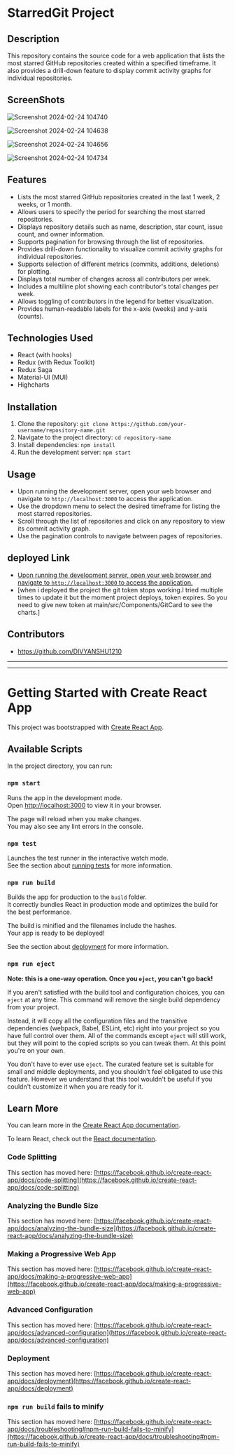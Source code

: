 # StarredGit Project

## Description

This repository contains the source code for a web application that lists the most starred GitHub repositories created within a specified timeframe. It also provides a drill-down feature to display commit activity graphs for individual repositories.

## ScreenShots

![Screenshot 2024-02-24 104740](https://github.com/DIVYANSHU1210/starredgit/assets/84267089/c959d29b-823b-439c-9b71-7b5ed54ff530)

![Screenshot 2024-02-24 104638](https://github.com/DIVYANSHU1210/starredgit/assets/84267089/37c759f6-233c-49be-a653-73000f34d21a)

![Screenshot 2024-02-24 104656](https://github.com/DIVYANSHU1210/starredgit/assets/84267089/e524b879-2946-42d7-930b-1b0132e2cdd2)

![Screenshot 2024-02-24 104734](https://github.com/DIVYANSHU1210/starredgit/assets/84267089/d169bcd7-38c1-4922-b36f-0d4257577ef8)


## Features

- Lists the most starred GitHub repositories created in the last 1 week, 2 weeks, or 1 month.
- Allows users to specify the period for searching the most starred repositories.
- Displays repository details such as name, description, star count, issue count, and owner information.
- Supports pagination for browsing through the list of repositories.
- Provides drill-down functionality to visualize commit activity graphs for individual repositories.
- Supports selection of different metrics (commits, additions, deletions) for plotting.
- Displays total number of changes across all contributors per week.
- Includes a multiline plot showing each contributor's total changes per week.
- Allows toggling of contributors in the legend for better visualization.
- Provides human-readable labels for the x-axis (weeks) and y-axis (counts).

## Technologies Used

- React (with hooks)
- Redux (with Redux Toolkit)
- Redux Saga
- Material-UI (MUI)
- Highcharts

## Installation

1. Clone the repository: `git clone https://github.com/your-username/repository-name.git`
2. Navigate to the project directory: `cd repository-name`
3. Install dependencies: `npm install`
4. Run the development server: `npm start`

## Usage

- Upon running the development server, open your web browser and navigate to `http://localhost:3000` to access the application.
- Use the dropdown menu to select the desired timeframe for listing the most starred repositories.
- Scroll through the list of repositories and click on any repository to view its commit activity graph.
- Use the pagination controls to navigate between pages of repositories.

## deployed Link

- [Upon running the development server, open your web browser and navigate to `http://localhost:3000` to access the application.](https://starredgit-raxhg5eh6-divyanshus-projects-92937caa.vercel.app/)
- [when i deployed the project the git token stops working.I tried multiple times to update it but the moment project deploys, token expires. So you need to give new token at main/src/Components/GitCard to see the charts.]



## Contributors

- https://github.com/DIVYANSHU1210

---------------------------------------------------------------------------------------------------------------------------------------------------------------
---------------------------------------------------------------------------------------------------------------------------------------------------------------

# Getting Started with Create React App

This project was bootstrapped with [Create React App](https://github.com/facebook/create-react-app).

## Available Scripts

In the project directory, you can run:

### `npm start`

Runs the app in the development mode.\
Open [http://localhost:3000](http://localhost:3000) to view it in your browser.

The page will reload when you make changes.\
You may also see any lint errors in the console.

### `npm test`

Launches the test runner in the interactive watch mode.\
See the section about [running tests](https://facebook.github.io/create-react-app/docs/running-tests) for more information.

### `npm run build`

Builds the app for production to the `build` folder.\
It correctly bundles React in production mode and optimizes the build for the best performance.

The build is minified and the filenames include the hashes.\
Your app is ready to be deployed!

See the section about [deployment](https://facebook.github.io/create-react-app/docs/deployment) for more information.

### `npm run eject`

**Note: this is a one-way operation. Once you `eject`, you can't go back!**

If you aren't satisfied with the build tool and configuration choices, you can `eject` at any time. This command will remove the single build dependency from your project.

Instead, it will copy all the configuration files and the transitive dependencies (webpack, Babel, ESLint, etc) right into your project so you have full control over them. All of the commands except `eject` will still work, but they will point to the copied scripts so you can tweak them. At this point you're on your own.

You don't have to ever use `eject`. The curated feature set is suitable for small and middle deployments, and you shouldn't feel obligated to use this feature. However we understand that this tool wouldn't be useful if you couldn't customize it when you are ready for it.

## Learn More

You can learn more in the [Create React App documentation](https://facebook.github.io/create-react-app/docs/getting-started).

To learn React, check out the [React documentation](https://reactjs.org/).

### Code Splitting

This section has moved here: [https://facebook.github.io/create-react-app/docs/code-splitting](https://facebook.github.io/create-react-app/docs/code-splitting)

### Analyzing the Bundle Size

This section has moved here: [https://facebook.github.io/create-react-app/docs/analyzing-the-bundle-size](https://facebook.github.io/create-react-app/docs/analyzing-the-bundle-size)

### Making a Progressive Web App

This section has moved here: [https://facebook.github.io/create-react-app/docs/making-a-progressive-web-app](https://facebook.github.io/create-react-app/docs/making-a-progressive-web-app)

### Advanced Configuration

This section has moved here: [https://facebook.github.io/create-react-app/docs/advanced-configuration](https://facebook.github.io/create-react-app/docs/advanced-configuration)

### Deployment

This section has moved here: [https://facebook.github.io/create-react-app/docs/deployment](https://facebook.github.io/create-react-app/docs/deployment)

### `npm run build` fails to minify

This section has moved here: [https://facebook.github.io/create-react-app/docs/troubleshooting#npm-run-build-fails-to-minify](https://facebook.github.io/create-react-app/docs/troubleshooting#npm-run-build-fails-to-minify)
